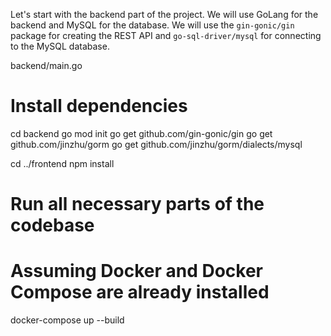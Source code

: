 Let's start with the backend part of the project. We will use GoLang for the backend and MySQL for the database. We will use the `gin-gonic/gin` package for creating the REST API and `go-sql-driver/mysql` for connecting to the MySQL database.

backend/main.go
# Install dependencies
cd backend
go mod init
go get github.com/gin-gonic/gin
go get github.com/jinzhu/gorm
go get github.com/jinzhu/gorm/dialects/mysql

cd ../frontend
npm install

# Run all necessary parts of the codebase
# Assuming Docker and Docker Compose are already installed
docker-compose up --build